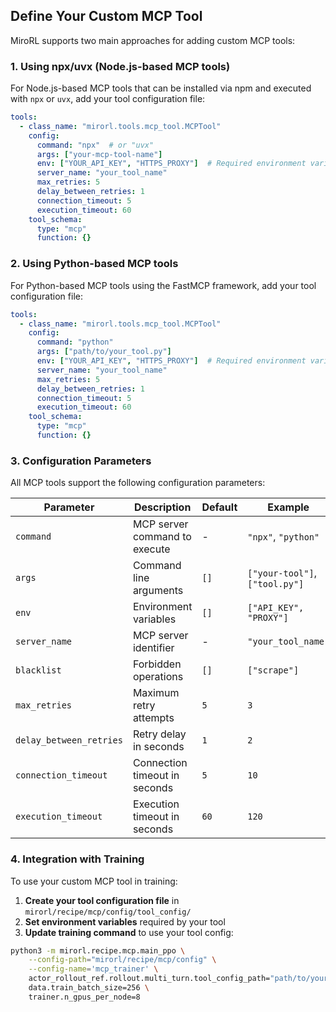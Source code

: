 ## Define Your Custom MCP Tool

MiroRL supports two main approaches for adding custom MCP tools:

### 1. Using npx/uvx (Node.js-based MCP tools)

For Node.js-based MCP tools that can be installed via npm and executed with `npx` or `uvx`, add your tool configuration file:

```yaml
tools:
  - class_name: "mirorl.tools.mcp_tool.MCPTool"
    config:
      command: "npx"  # or "uvx"
      args: ["your-mcp-tool-name"]
      env: ["YOUR_API_KEY", "HTTPS_PROXY"]  # Required environment variables
      server_name: "your_tool_name"
      max_retries: 5
      delay_between_retries: 1
      connection_timeout: 5
      execution_timeout: 60
    tool_schema:
      type: "mcp"
      function: {}
```

### 2. Using Python-based MCP tools

For Python-based MCP tools using the FastMCP framework, add your tool configuration file:

```yaml
tools:
  - class_name: "mirorl.tools.mcp_tool.MCPTool"
    config:
      command: "python"
      args: ["path/to/your_tool.py"]
      env: ["YOUR_API_KEY", "HTTPS_PROXY"]  # Required environment variables
      server_name: "your_tool_name"
      max_retries: 5
      delay_between_retries: 1
      connection_timeout: 5
      execution_timeout: 60
    tool_schema:
      type: "mcp"
      function: {}
```

### 3. Configuration Parameters

All MCP tools support the following configuration parameters:

| Parameter | Description | Default | Example |
|-----------|-------------|---------|---------|
| `command` | MCP server command to execute | - | `"npx"`, `"python"` |
| `args` | Command line arguments | `[]` | `["your-tool"]`, `["tool.py"]` |
| `env` | Environment variables | `[]` | `["API_KEY", "PROXY"]` |
| `server_name` | MCP server identifier | - | `"your_tool_name"` |
| `blacklist` | Forbidden operations | `[]` | `["scrape"]` |
| `max_retries` | Maximum retry attempts | `5` | `3` |
| `delay_between_retries` | Retry delay in seconds | `1` | `2` |
| `connection_timeout` | Connection timeout in seconds | `5` | `10` |
| `execution_timeout` | Execution timeout in seconds | `60` | `120` |

### 4. Integration with Training

To use your custom MCP tool in training:

1. **Create your tool configuration file** in `mirorl/recipe/mcp/config/tool_config/`
2. **Set environment variables** required by your tool
3. **Update training command** to use your tool config:

```bash
python3 -m mirorl.recipe.mcp.main_ppo \
    --config-path="mirorl/recipe/mcp/config" \
    --config-name='mcp_trainer' \
    actor_rollout_ref.rollout.multi_turn.tool_config_path="path/to/your_tool_config.yaml" \
    data.train_batch_size=256 \
    trainer.n_gpus_per_node=8
```
